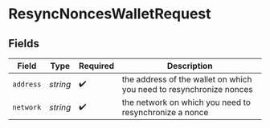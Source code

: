 # ResyncNoncesWalletRequest


## Fields

| Field                                                               | Type                                                                | Required                                                            | Description                                                         |
| ------------------------------------------------------------------- | ------------------------------------------------------------------- | ------------------------------------------------------------------- | ------------------------------------------------------------------- |
| `address`                                                           | *string*                                                            | :heavy_check_mark:                                                  | the address of the wallet on which you need to resynchronize nonces |
| `network`                                                           | *string*                                                            | :heavy_check_mark:                                                  | the network on which you need to resynchronize a nonce              |